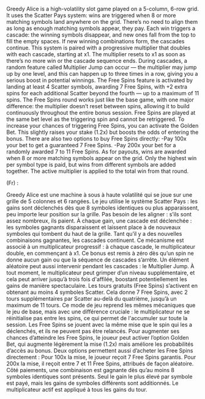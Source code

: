 Greedy Alice is a high-volatility slot game played on a 5-column, 6-row grid. It uses the Scatter Pays system: wins are triggered when 8 or more matching symbols land anywhere on the grid. There’s no need to align them as long as enough matching symbols appear, they pay.
Each win triggers a cascade: the winning symbols disappear, and new ones fall from the top to fill the empty spaces. If new winning combinations form, the cascades continue. This system is paired with a progressive multiplier that doubles with each cascade, starting at x1. The multiplier resets to x1 as soon as there’s no more win or the cascade sequence ends.
During cascades, a random feature called Multiplier Jump can occur — the multiplier may jump up by one level, and this can happen up to three times in a row, giving you a serious boost in potential winnings.
The Free Spins feature is activated by landing at least 4 Scatter symbols, awarding 7 Free Spins, with +2 extra spins for each additional Scatter beyond the fourth — up to a maximum of 11 spins. The Free Spins round works just like the base game, with one major difference: the multiplier doesn’t reset between spins, allowing it to build continuously throughout the entire bonus session. Free Spins are played at the same bet level as the triggering spin and cannot be retriggered.
To increase your chances of triggering Free Spins, you can activate the Golden Bet. This slightly raises your stake (1.2x) but boosts the odds of entering the bonus.
There are also two options to buy Free Spins directly:
-Pay 100x your bet to get a guaranteed 7 Free Spins.
-Pay 200x your bet for a randomly awarded 7 to 11 Free Spins.
As for payouts, wins are awarded when 8 or more matching symbols appear on the grid. Only the highest win per symbol type is paid, but wins from different symbols are added together. The active multiplier is applied to the total win from that round.

(Fr) :

Greedy Alice est une machine à sous à haute volatilité qui se joue sur une grille de 5 colonnes et 6 rangées. Le jeu utilise le système Scatter Pays : les gains sont déclenchés dès que 8 symboles identiques ou plus apparaissent, peu importe leur position sur la grille. Pas besoin de les aligner : s’ils sont assez nombreux, ils paient. À chaque gain, une cascade est déclenchée : les symboles gagnants disparaissent et laissent place à de nouveaux symboles qui tombent du haut de la grille. Tant qu’il y a des nouvelles combinaisons gagnantes, les cascades continuent. Ce mécanisme est associé à un multiplicateur progressif : à chaque cascade, le multiplicateur double, en commençant à x1. Ce bonus est remis à zéro dès qu’un spin ne donne aucun gain ou que la séquence de cascades s’arrête. Un élément aléatoire peut aussi intervenir pendant les cascades : le Multiplier Jump. À tout moment, le multiplicateur peut grimper d’un niveau supplémentaire, et cela peut arriver jusqu’à trois fois d'affilée, boostant potentiellement les gains de manière spectaculaire. Les tours gratuits (Free Spins) s’activent en obtenant au moins 4 symboles Scatter. Cela donne 7 Free Spins, avec 2 tours supplémentaires par Scatter au-delà du quatrième, jusqu’à un maximum de 11 tours. Ce mode de jeu reprend les mêmes mécaniques que le jeu de base, mais avec une différence cruciale : le multiplicateur ne se réinitialise pas entre les spins, ce qui permet de l'accumuler sur toute la session. Les Free Spins se jouent avec la même mise que le spin qui les a déclenchés, et ils ne peuvent pas être relancés. Pour augmenter ses chances d’atteindre les Free Spins, le joueur peut activer l’option Golden Bet, qui augmente légèrement la mise (1.2x) mais améliore les probabilités d’accès au bonus. Deux options permettent aussi d’acheter les Free Spins directement : Pour 100x la mise, le joueur reçoit 7 Free Spins garantis. Pour 200x la mise, il reçoit entre 7 et 11 Free Spins, attribués de façon aléatoire. Côté paiements, une combinaison est gagnante dès qu’au moins 8 symboles identiques sont présents. Seul le gain le plus élevé par symbole est payé, mais les gains de symboles différents sont additionnés. Le multiplicateur actif est appliqué à tous les gains du tour. 
